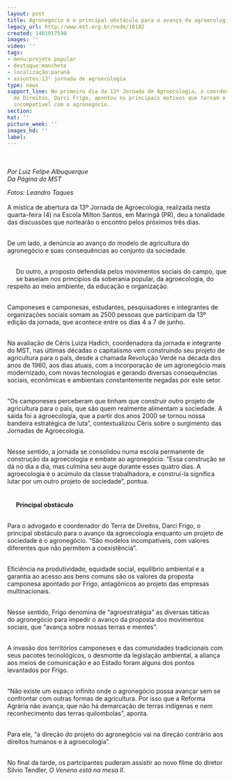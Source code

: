 ```yaml
---
layout: post
title: Agronegócio é o principal obstáculo para o avanço da agroecologia, afirma especialista
legacy_url: http://www.mst.org.br/node/16182
created: 1401917590
images: ''
video: ''
tags:
- menu:projeto popular
- destaque:manchete
- localização:paraná
- assuntos:13° jornada de agroecologia
type: news
support_line: No primeiro dia da 13º Jornada de Agroecologia, o coordenador do Terra
  de Direitos, Darci Frigo, apontou os principais motivos que tornam o modelo da agroecologia
  incompatível com o agronegócio.
section: 
hat: ''
picture_week: ''
images_hd: ''
label: 
---
```

<p><img style="margin: 10px;" src="http://www.mst.org.br/sites/default/files/13a.%20Jornada%20de%20Agroecologia_Foto-%20Leandro%20Taques.jpg" alt=""></p><p><em>Por Luiz Felipe Albuquerque<br>Da Página do MST</em></p><p><em>Fotos: Leandro Taques<br></em><br>A mística de abertura da 13º Jornada de Agroecologia, realizada nesta quarta-feira (4) na Escola Milton Santos, em Maringá (PR), deu a tonalidade das discussões que nortearão o encontro pelos próximos três dias.</p><p><br>De um lado, a denúncia ao avanço do modelo de agricultura do agronegócio e suas consequências ao conjunto da sociedade.</p><p><br><img style="margin: 10px; float: left;" src="http://www.mst.org.br/sites/default/files/Ceris.jpg" alt="">Do outro, a proposto defendida pelos movimentos sociais do campo, que se baseiam nos princípios da soberania popular, da agroecologia, do respeito ao meio ambiente, da educação e organização.</p><p><br>Camponeses e camponesas, estudantes, pesquisadores e integrantes de organizações sociais somam as 2500 pessoas que participam da 13º edição da jornada, que acontece entre os dias 4 a 7 de junho.</p><p><br>Na avaliação de Céris Luiza Hadich, coordenadora da jornada e integrante do MST, nas últimas décadas o capitalismo vem construindo seu projeto de agricultura para o país, desde a chamada Revolução Verde na década dos anos de 1960, aos dias atuais, com a incorporação de um agronegócio mais modernizado, com novas tecnologias e gerando diversas consequências sociais, econômicas e ambientais constantemente negadas por este setor.</p><p><br>“Os camponeses perceberam que tinham que construir outro projeto de agricultura para o país, que são quem realmente alimentam a sociedade. A saída foi a agroecologia, que a partir dos anos 2000 se tornou nossa bandeira estratégica de luta”, contextualizou Céris sobre o surgimento das Jornadas de Agroecologia.</p><p><br>Nesse sentido, a jornada se consolidou numa escola permanente de construção da agroecologia e embate ao agronegócio. “Essa construção se dá no dia a dia, mas culmina seu auge durante esses quatro dias. A agroecologia é o acúmulo da classe trabalhadora, e construí-la significa lutar por um outro projeto de sociedade”, pontua.</p><p><strong><br><img style="margin: 10px;" src="http://www.mst.org.br/sites/default/files/3a.%20Jornada%20de%20Agroecologia_Foto-%20Leandro%20Taques_1.jpg" alt="">Principal obstáculo</strong></p><p><br>Para o advogado e coordenador do Terra de Direitos, Darci Frigo, o principal obstáculo para o avanço da agroecologia enquanto um projeto de sociedade é o agronegócio. “São modelos incompatíveis, com valores diferentes que não permitem a coexistência”.</p><p><br>Eficiência na produtividade, equidade social, equilíbrio ambiental e a garantia ao acesso aos bens comuns são os valores da proposta camponesa apontado por Frigo, antagônicos ao projeto das empresas multinacionais.</p><p><br><img style="margin: 10px; float: right;" src="http://www.mst.org.br/sites/default/files/darci.jpg" alt="">Nesse sentido, Frigo denomina de “agroestratégia” as diversas táticas do agronegócio para impedir o avanço da proposta dos movimentos sociais, que “avança sobre nossas terras e mentes”.</p><p><br>A invasão dos territórios camponeses e das comunidades tradicionais com seus pacotes tecnológicos, o desmonte da legislação ambiental, a aliança aos meios de comunicação e ao Estado foram alguns dos pontos levantados por Frigo.</p><p><br>“Não existe um espaço infinito onde o agronegócio possa avançar sem se confrontar com outras formas de agricultura. Por isso que a Reforma Agrária não avança, que não há demarcação de terras indígenas e nem reconhecimento das terras quilombolas”, aponta.</p><p><br>Para ele, “a direção do projeto do agronegócio vai na direção contrário aos direitos humanos e à agroecologia”.</p><p><br>No final da tarde, os partcipantes puderam assistir ao novo filme do diretor Silvio Tendler, <em>O Veneno está na mesa II</em>.</p><div>&nbsp;<img style="margin: 10px;" src="http://www.mst.org.br/sites/default/files/MENINO.jpg" alt=""></div>
